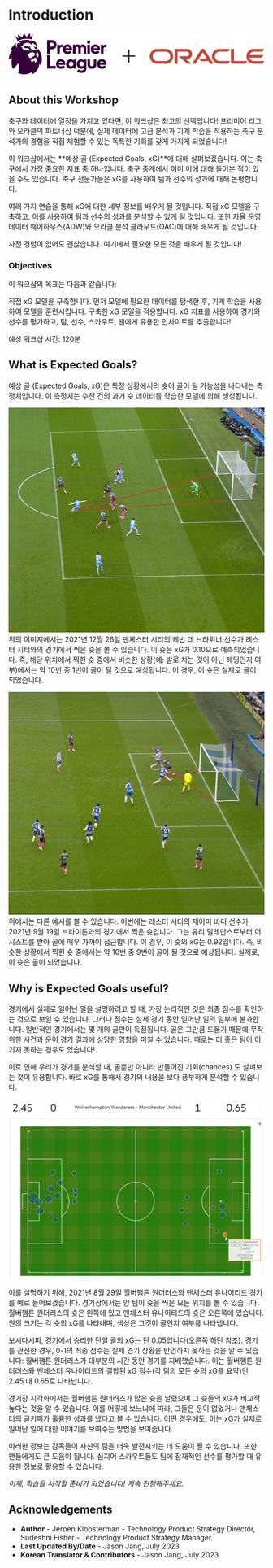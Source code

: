 # Introduction

![Oracle Workshop](images/logo.jpg)

## About this Workshop

축구와 데이터에 열정을 가지고 있다면, 이 워크샵은 최고의 선택입니다!  프리미어 리그와 오라클의 파트너십 덕분에, 실제 데이터에 고급 분석과 기계 학습을 적용하는 축구 분석가의 경험을 직접 체험할 수 있는 독특한 기회를 갖게 가지게 되었습니다!

이 워크샵에서는 **예상 골 (Expected Goals, xG)**에 대해 살펴보겠습니다. 이는 축구에서 가장 중요한 지표 중 하나입니다. 축구 중계에서 이미 이에 대해 들어본 적이 있을 수도 있습니다. 축구 전문가들은 xG를 사용하여 팀과 선수의 성과에 대해 논평합니다.

여러 가지 연습을 통해 xG에 대한 세부 정보를 배우게 될 것입니다. 직접 xG 모델을 구축하고, 이를 사용하여 팀과 선수의 성과를 분석할 수 있게 될 것입니다. 또한 자율 운영 데이터 웨어하우스(ADW)와 오라클 분석 클라우드(OAC)에 대해 배우게 될 것입니다.

사전 경험이 없어도 괜찮습니다. 여기에서 필요한 모든 것을 배우게 될 것입니다!

### Objectives
이 워크샵의 목표는 다음과 같습니다:

직접 xG 모델을 구축합니다. 먼저 모델에 필요한 데이터를 탐색한 후, 기계 학습을 사용하여 모델을 훈련시킵니다.
구축한 xG 모델을 적용합니다. xG 지표를 사용하여 경기와 선수를 평가하고, 팀, 선수, 스카우트, 팬에게 유용한 인사이트를 추출합니다!

예상 워크샵 시간: 120분

## What is Expected Goals?
예상 골 (Expected Goals, xG)은 특정 상황에서의 슛이 골이 될 가능성을 나타내는 측정치입니다. 이 측정치는 수천 건의 과거 슛 데이터를 학습한 모델에 의해 생성됩니다.

![Oracle Workshop](images/kevindebruynexgzero10.png)
위의 이미지에서는 2021년 12월 26일 맨체스터 시티의 케빈 데 브라위너 선수가 레스터 시티와의 경기에서 찍은 슛을 볼 수 있습니다. 이 슛은 xG가 0.10으로 예측되었습니다. 즉, 해당 위치에서 찍힌 슛 중에서 비슷한 상황(예: 발로 차는 것이 아닌 헤딩인지 여부)에서는 약 10번 중 1번이 골이 될 것으로 예상됩니다. 이 경우, 이 슛은 실제로 골이 되었습니다.

![Oracle Workshop](images/jamievardyxgzero92.png)
위에서는 다른 예시를 볼 수 있습니다. 이번에는 레스터 시티의 제이미 바디 선수가 2021년 9월 19일 브라이튼과의 경기에서 찍은 슛입니다. 그는 유리 틸레만스로부터 어시스트를 받아 골에 매우 가까이 접근합니다. 이 경우, 이 슛의 xG는 0.92입니다. 즉, 비슷한 상황에서 찍힌 슛 중에서는 약 10번 중 9번이 골이 될 것으로 예상됩니다. 실제로, 이 슛은 골이 되었습니다.

## Why is Expected Goals useful?
경기에서 실제로 일어난 일을 설명하려고 할 때, 가장 논리적인 것은 최종 점수를 확인하는 것으로 보일 수 있습니다. 그러나 점수는 실제 경기 동안 일어난 일의 일부에 불과합니다. 일반적인 경기에서는 몇 개의 골만이 득점됩니다. 골은 그만큼 드물기 때문에 무작위한 사건과 운이 경기 결과에 상당한 영향을 미칠 수 있습니다. 때로는 더 좋은 팀이 이기지 못하는 경우도 있습니다!

이로 인해 우리가 경기를 분석할 때, 골뿐만 아니라 만들어진 기회(chances) 도 살펴보는 것이 유용합니다. 바로 xG를 통해서 경기의 내용을 보다 풍부하게 분석할 수 있습니다.

![Oracle Workshop](images/matchanalysisexample.png)

이를 설명하기 위해, 2021년 8월 29일 월버햄튼 원더러스와 맨체스터 유나이티드 경기를 예로 들어보겠습니다. 경기장에서는 양 팀이 슛을 찍은 모든 위치를 볼 수 있습니다. 월버햄튼 원더러스의 슛은 왼쪽에 있고 맨체스터 유나이티드의 슛은 오른쪽에 있습니다. 원의 크기는 각 슛의 xG를 나타내며, 색상은 그것이 골인지 여부를 나타냅니다.

보시다시피, 경기에서 승리한 단일 골의 xG는 단 0.05입니다(오른쪽 하단 참조). 경기를 관전한 경우, 0-1의 최종 점수는 실제 경기 상황을 반영하지 못하는 것을 알 수 있습니다: 월버햄튼 원더러스가 대부분의 시간 동안 경기를 지배했습니다. 이는 월버햄튼 원더러스와 맨체스터 유나이티드의 결합된 xG 점수(각 팀의 모든 슛의 xG를 요약)인 2.45 대 0.65로 나타납니다.


경기장 시각화에서는 월버햄튼 원더러스가 많은 슛을 날렸으며 그 슛들의 xG가 비교적 높다는 것을 알 수 있습니다. 이를 어떻게 보느냐에 따라, 그들은 운이 없었거나 맨체스터의 골키퍼가 훌륭한 성과를 냈다고 볼 수 있습니다. 어떤 경우에도, 이는 xG가 실제로 일어난 일에 대한 이야기를 보여주는 방법을 보여줍니다.

이러한 정보는 감독들이 자신의 팀을 더욱 발전시키는 데 도움이 될 수 있습니다. 또한 팬들에게도 큰 도움이 됩니다. 심지어 스카우트들도 팀에 잠재적인 선수를 평가할 때 유용한 정보로 활용할 수 있습니다. 

_이제, 학습을 시작할 준비가 되었습니다! 계속 진행해주세요._

## Acknowledgements

- **Author** - Jeroen Kloosterman - Technology Product Strategy Director, Sudeshni Fisher - Technology Product Strategy Manager.
- **Last Updated By/Date** - Jason Jang, July 2023
- **Korean Translator & Contributors** - Jason Jang, July 2023